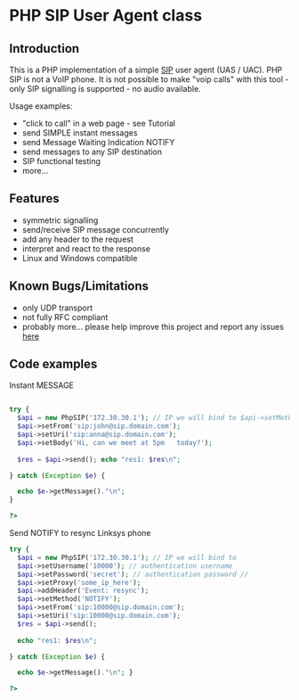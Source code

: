 
# PHP SIP User Agent class

## Introduction

This is a PHP implementation of a simple [SIP](http://en.wikipedia.org/wiki/Session_Initiation_Protocol) user agent (UAS / UAC). PHP SIP is not a VoIP phone. It is not possible to make "voip calls" with this tool - only SIP signalling is supported - no audio available.

Usage examples:

* "click to call" in a web page - see Tutorial
* send SIMPLE instant messages
* send Message Waiting Indication NOTIFY
* send messages to any SIP destination
* SIP functional testing
* more...

## Features

* symmetric signalling
* send/receive SIP message concurrently
* add any header to the request
* interpret and react to the response
* Linux and Windows compatible

## Known Bugs/Limitations

* only UDP transport
* not fully RFC compliant
* probably more... please help improve this project and report any issues [here](https://github.com/level7systems/php-sip/issues)

## Code examples
Instant MESSAGE

```php

try {
  $api = new PhpSIP('172.30.30.1'); // IP we will bind to $api->setMethod('MESSAGE');  
  $api->setFrom('sip:john@sip.domain.com');
  $api->setUri('sip:anna@sip.domain.com');
  $api->setBody('Hi, can we meet at 5pm   today?');
  
  $res = $api->send(); echo "res1: $res\n";

} catch (Exception $e) {

  echo $e->getMessage()."\n";
}

?> 
```

Send NOTIFY to resync Linksys phone

```php
try {
  $api = new PhpSIP('172.30.30.1'); // IP we will bind to
  $api->setUsername('10000'); // authentication username
  $api->setPassword('secret'); // authentication password //
  $api->setProxy('some_ip_here');
  $api->addHeader('Event: resync');
  $api->setMethod('NOTIFY');
  $api->setFrom('sip:10000@sip.domain.com');
  $api->setUri('sip:10000@sip.domain.com');
  $res = $api->send();
  
  echo "res1: $res\n";

} catch (Exception $e) {

  echo $e->getMessage()."\n"; }

?>
```
